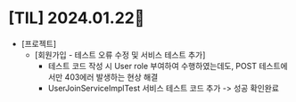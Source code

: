 # [TIL] 2024.01.22📒

* [프로젝트]
  * [회원가입 - 테스트 오류 수정 및 서비스 테스트 추가]
      * 테스트 코드 작성 시 User role 부여하여 수행하였는데도, POST 테스트에서만 403에러 발생하는 현상 해결
      * UserJoinServiceImplTest  서비스 테스트 코드 추가 -> 성공 확인완료

